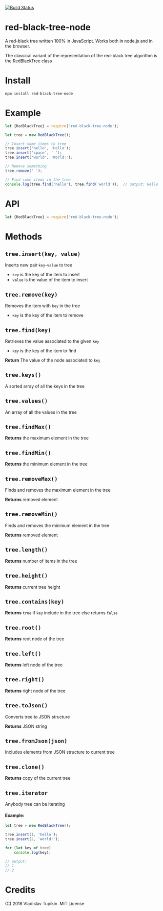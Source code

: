 [![Build Status](https://travis-ci.org/MrRefactoring/Red-Black-Tree.svg?branch=master)](https://travis-ci.org/MrRefactoring/red-black-tree-node)

# red-black-tree-node
A red-black tree written 100% in JavaScript. Works both in node.js and in the browser.

The classical variant of the representation of the red-black tree algorithm is the RedBlackTree class
# Install
```text
npm install red-black-tree-node
```
# Example
```js
let {RedBlackTree} = require('red-black-tree-node');

let tree = new RedBlackTree();

// Insert some items to tree
tree.insert('hello', 'Hello');
tree.insert('space', ' ');
tree.insert('world', 'World!');

// Remove something
tree.remove(' ');

// Find some items in the tree
console.log(tree.find('hello'), tree.find('world'));  // output: Hello World!
```

# API
```js
let {RedBlackTree} = require('red-black-tree-node');
```

# Methods

## `tree.insert(key, value)`
Inserts new pair `key`-`value` to tree

* `key` is the key of the item to insert
* `value` is the value of the item to insert

## `tree.remove(key)`
Removes the item with `key` in the tree

* `key` is the key of the item to remove

## `tree.find(key)`
Retrieves the value associated to the given `key`

* `key` is the key of the item to find

**Return** The value of the node associated to `key`

## `tree.keys()`
A sorted array of all the keys in the tree

## `tree.values()`
An array of all the values in the tree

## `tree.findMax()`
**Returns** the maximum element in the tree

## `tree.findMin()`
**Returns** the minimum element in the tree

## `tree.removeMax()`
Finds and removes the maximum element in the tree

**Returns** removed element

## `tree.removeMin()`
Finds and removes the minimum element in the tree

**Returns** removed element

## `tree.length()`
**Returns** number of items in the tree

## `tree.height()`
**Returns** current tree height

## `tree.contains(key)`
**Returns** `true` if `key` include in the tree else returns `false`

## `tree.root()`
**Returns** root node of the tree

## `tree.left()`
**Returns** left node of the tree

## `tree.right()`
**Returns** right node of the tree

## `tree.toJson()`
Converts tree to JSON structure

**Returns** JSON string

## `tree.fromJson(json)`
Includes elements from JSON structure to current tree

## `tree.clone()`
**Returns** copy of the current tree

## `tree.iterator`
Anybody tree can be iterating

#### Example:
```js
let tree = new RedBlackTree();

tree.insert(1, 'hello');
tree.insert(2, 'world!');

for (let key of tree)
    console.log(key);

// output:
// 1
// 2
```

# Credits
(C) 2018 Vladislav Tupikin. MIT License